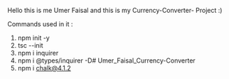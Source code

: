 Hello this is me Umer Faisal and this is my Currency-Converter- Project :)

Commands used in it :

1. npm init -y
2. tsc --init
3. npm i inquirer
4. npm i @types/inquirer -D# Umer_Faisal_Currency-Converter
5. npm i chalk@4.1.2
   
